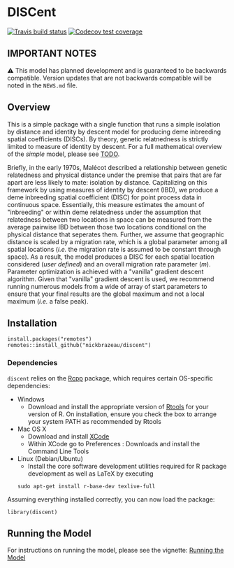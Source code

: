 # DISCent
<!-- badges: start -->
[![Travis build status](https://travis-ci.com/nickbrazeau/discent.svg?branch=main)](https://travis-ci.com/nickbrazeau/discent)
[![Codecov test coverage](https://codecov.io/gh/nickbrazeau/discent/branch/master/graph/badge.svg)](https://codecov.io/gh/nickbrazeau/discent?branch=master)
<!-- badges: end -->

<description>

## IMPORTANT NOTES
:warning: This model has planned development and is guaranteed to be backwards compatible. Version updates that are not backwards compatible will be noted in the `NEWS.md` file.


## Overview
This is a simple package with a single function that runs a simple isolation by distance and identity by descent model for producing deme inbreeding spatial coefficients (DISCs). By theory, genetic relatnedness is strictly limited to measure of identity by descent. For a full mathematical overview of the _simple_ model, please see [TODO](). 
  
Briefly, in the early 1970s, Malécot described a relationship between genetic relatedness and physical distance under the premise that pairs that are far apart are less likely to mate: isolation by distance. Capitalizing on this framework by using measures of identity by descent (IBD), we produce a deme inbreeding spatial coefficient (DISC) for point process data in continuous space. Essentially, this measure estimates the amount of "inbreeding" or within deme relatedness under the assumption that relatedness between two locations in space can be measured from the average pairwise IBD between those two locations conditional on the physical distance that seperates them. Further, we assume that geographic distance is scaled by a migration rate, which is a global parameter among all spatial locations (_i.e._ the migration rate is assumed to be constant through space). As a result, the model produces a DISC for each spatial location considered (_user defined_) and an overall migration rate parameter (_m_). Parameter optimization is achieved with a "vanilla" gradient descent algorithm. Given that "vanilla" gradient descent is used, we recommend running numerous models from a wide of array of start parameters to ensure that your final results are the global maximum and not a local maximum (_i.e._ a false peak).  



## Installation 
```
install.packages("remotes")
remotes::install_github("nickbrazeau/discent")
```
### Dependencies
`discent` relies on the [Rcpp](https://cran.r-project.org/web/packages/Rcpp/index.html) package, which requires certain OS-specific dependencies: 

* Windows
    - Download and install the appropriate version of [Rtools](https://cran.rstudio.com/bin/windows/Rtools/) for your version of R. On installation, ensure you check the box to arrange your system PATH as recommended by Rtools
* Mac OS X
    - Download and install [XCode](http://itunes.apple.com/us/app/xcode/id497799835?mt=12)
    - Within XCode go to Preferences : Downloads and install the Command Line Tools
* Linux (Debian/Ubuntu)
    - Install the core software development utilities required for R package development as well as LaTeX by executing
    ```
    sudo apt-get install r-base-dev texlive-full
    ```

Assuming everything installed correctly, you can now load the package:

```
library(discent)
```


## Running the Model 
For instructions on running the model, please see the vignette: [Running the Model]()
